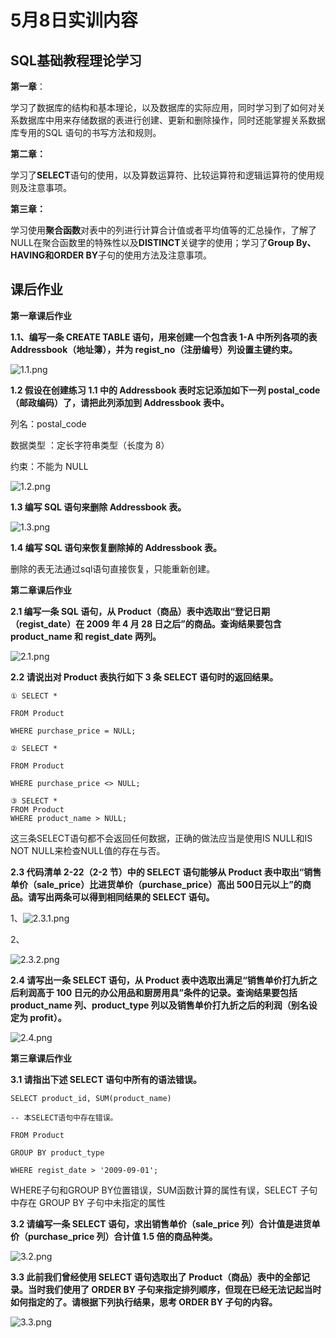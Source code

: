 # 5月8日实训内容

## SQL基础教程理论学习

**第一章**：

学习了数据库的结构和基本理论，以及数据库的实际应用，同时学习到了如何对关系数据库中用来存储数据的表进行创建、更新和删除操作，同时还能掌握关系数据库专用的SQL 语句的书写方法和规则。

**第二章：**

学习了**SELECT**语句的使用，以及算数运算符、比较运算符和逻辑运算符的使用规则及注意事项。

**第三章：**

学习使用**聚合函数**对表中的列进行计算合计值或者平均值等的汇总操作，了解了NULL在聚合函数里的特殊性以及**DISTINCT**关键字的使用；学习了**Group By、HAVING和ORDER BY**子句的使用方法及注意事项。

## 课后作业

**第一章课后作业**

**1.1、编写一条 CREATE TABLE 语句，用来创建一个包含表 1-A 中所列各项的表 Addressbook（地址簿），并为 regist_no（注册编号）列设置主键约束。**

![1.1.png](D:\桌面\实训\image\1.1.png)

**1.2 假设在创建练习 1.1 中的 Addressbook 表时忘记添加如下一列 postal_code（邮政编码）了，请把此列添加到 Addressbook 表中。**

列名：postal_code

数据类型 ：定长字符串类型（长度为 8）

约束：不能为 NULL

![1.2.png](D:\桌面\实训\image\1.2.png)

**1.3 编写 SQL 语句来删除 Addressbook 表。**

![1.3.png](D:\桌面\实训\image\1.3.png)

**1.4 编写 SQL 语句来恢复删除掉的 Addressbook 表。**

删除的表无法通过sql语句直接恢复，只能重新创建。

**第二章课后作业**

**2.1 编写一条 SQL 语句，从 Product（商品）表中选取出“登记日期（regist_date）在 2009 年 4 月 28 日之后”的商品。查询结果要包含 product_name 和 regist_date 两列。**

![2.1.png](D:\桌面\实训\image\2.1.png)

**2.2 请说出对 Product 表执行如下 3 条 SELECT 语句时的返回结果。**

```①
① SELECT *

FROM Product

WHERE purchase_price = NULL;

② SELECT *

FROM Product

WHERE purchase_price <> NULL;

③ SELECT *
FROM Product
WHERE product_name > NULL;
```

这三条SELECT语句都不会返回任何数据，正确的做法应当是使用IS NULL和IS NOT NULL来检查NULL值的存在与否。

**2.3 代码清单 2-22（2-2 节）中的 SELECT 语句能够从 Product 表中取出“销售单价（sale_price）比进货单价（purchase_price）高出 500日元以上”的商品。请写出两条可以得到相同结果的 SELECT 语句。**

1、![2.3.1.png](D:\桌面\实训\image\2.3.1.png)

2、

![2.3.2.png](D:\桌面\实训\image\2.3.2.png)

**2.4 请写出一条 SELECT 语句，从 Product 表中选取出满足“销售单价打九折之后利润高于 100 日元的办公用品和厨房用具”条件的记录。查询结果要包括 product_name 列、product_type 列以及销售单价打九折之后的利润（别名设定为 profit）。**

![2.4.png](D:\桌面\实训\image\2.4.png)

**第三章课后作业**

**3.1 请指出下述 SELECT 语句中所有的语法错误。**

```
SELECT product_id, SUM(product_name)

-- 本SELECT语句中存在错误。

FROM Product

GROUP BY product_type

WHERE regist_date > '2009-09-01';
```

WHERE子句和GROUP BY位置错误，SUM函数计算的属性有误，SELECT 子句中存在 GROUP BY 子句中未指定的属性

**3.2 请编写一条 SELECT 语句，求出销售单价（sale_price 列）合计值是进货单价（purchase_price 列）合计值 1.5 倍的商品种类。**

![3.2.png](D:\桌面\实训\image\3.2.png)

**3.3 此前我们曾经使用 SELECT 语句选取出了 Product（商品）表中的全部记录。当时我们使用了 ORDER BY 子句来指定排列顺序，但现在已经无法记起当时如何指定的了。请根据下列执行结果，思考 ORDER BY 子句的内容。**

![3.3.png](D:\桌面\实训\image\3.3.png)
